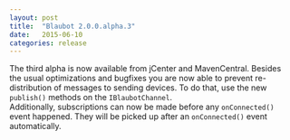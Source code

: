 ```yaml
---
layout: post
title:  "Blaubot 2.0.0.alpha.3"
date:   2015-06-10
categories: release
---
```

The third alpha is now available from jCenter and MavenCentral.
Besides the usual optimizations and bugfixes you are now able to prevent re-distribution of messages to sending devices.
To do that, use the new `publish()` methods on the `IBlaubotChannel`.  
Additionally, subscriptions can now be made before any `onConnected()` event happened.
They will be picked up after an `onConnected()` event automatically.